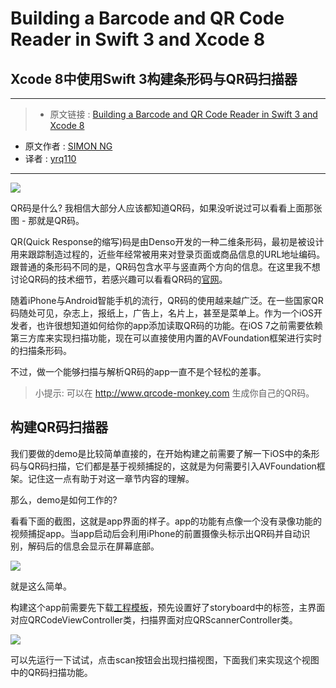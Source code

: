 # Building a Barcode and QR Code Reader in Swift 3 and Xcode 8
## Xcode 8中使用Swift 3构建条形码与QR码扫描器

***

>* 原文链接 : [Building a Barcode and QR Code Reader in Swift 3 and Xcode 8](http://www.appcoda.com/barcode-reader-swift/)
* 原文作者 : [SIMON NG](http://www.appcoda.com/author/admin/)
* 译者 : [yrq110](https://github.com/yrq110/)

***

![](http://www.appcoda.com/wp-content/uploads/2016/11/qrcode-reader-0-1680x1120.jpg)

QR码是什么? 我相信大部分人应该都知道QR码，如果没听说过可以看看上面那张图 - 那就是QR码。

QR(Quick Response的缩写)码是由Denso开发的一种二维条形码，最初是被设计用来跟踪制造过程的，近些年经常被用来对登录页面或商品信息的URL地址编码。跟普通的条形码不同的是，QR码包含水平与竖直两个方向的信息。在这里我不想讨论QR码的技术细节，若感兴趣可以看看QR码的[官网](http://www.qrcode.com/)。

随着iPhone与Android智能手机的流行，QR码的使用越来越广泛。在一些国家QR码随处可见，杂志上，报纸上，广告上，名片上，甚至是菜单上。作为一个iOS开发者，也许很想知道如何给你的app添加读取QR码的功能。在iOS 7之前需要依赖第三方库来实现扫描功能，现在可以直接使用内置的AVFoundation框架进行实时的扫描条形码。

不过，做一个能够扫描与解析QR码的app一直不是个轻松的差事。

> 小提示: 可以在 http://www.qrcode-monkey.com 生成你自己的QR码。

## 构建QR码扫描器

我们要做的demo是比较简单直接的，在开始构建之前需要了解一下iOS中的条形码与QR码扫描，它们都是基于视频捕捉的，这就是为何需要引入AVFoundation框架。记住这一点有助于对这一章节内容的理解。

那么，demo是如何工作的?

看看下面的截图，这就是app界面的样子。app的功能有点像一个没有录像功能的视频捕捉app。当app启动后会利用iPhone的前置摄像头标示出QR码并自动识别，解码后的信息会显示在屏幕底部。

![](http://www.appcoda.com/wp-content/uploads/2016/11/qrcode-reader-1-1024x630.png)

就是这么简单。

构建这个app前需要先下载[工程模板](https://github.com/appcoda/QRCodeReader/raw/master/QRCodeReaderStarter.zip)，预先设置好了storyboard中的标签，主界面对应QRCodeViewController类，扫描界面对应QRScannerController类。

![](http://www.appcoda.com/wp-content/uploads/2016/11/qrcode-reader-2-1024x565.png)

可以先运行一下试试，点击scan按钮会出现扫描视图，下面我们来实现这个视图中的QR码扫描功能。
